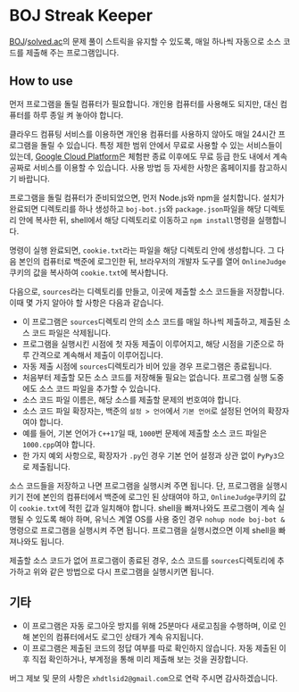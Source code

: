 # BOJ Streak Keeper

[BOJ](https://www.acmicpc.net/)/[solved.ac](https://solved.ac/)의 문제 풀이 스트릭을 유지할 수 있도록, 매일 하나씩 자동으로 소스 코드를 제출해 주는 프로그램입니다.

## How to use

먼저 프로그램을 돌릴 컴퓨터가 필요합니다. 개인용 컴퓨터를 사용해도 되지만, 대신 컴퓨터를 하루 종일 켜 놓아야 합니다.

클라우드 컴퓨팅 서비스를 이용하면 개인용 컴퓨터를 사용하지 않아도 매일 24시간 프로그램을 돌릴 수 있습니다. 특정 제한 범위 안에서 무료로 사용할 수 있는 서비스들이 있는데, [Google Cloud Platform](https://cloud.google.com/)은 체험판 종료 이후에도 무료 등급 한도 내에서 계속 공짜로 서비스를 이용할 수 있습니다. 사용 방법 등 자세한 사항은 홈페이지를 참고하시기 바랍니다.

프로그램을 돌릴 컴퓨터가 준비되었으면, 먼저 Node.js와 npm을 설치합니다. 설치가 완료되면 디렉토리를 하나 생성하고 `boj-bot.js`와 `package.json`파일을 해당 디렉토리 안에 복사한 뒤, shell에서 해당 디렉토리로 이동하고 `npm install`명령을 실행합니다.

명령이 실행 완료되면, `cookie.txt`라는 파일을 해당 디렉토리 안에 생성합니다. 그 다음 본인의 컴퓨터로 백준에 로그인한 뒤, 브라우저의 개발자 도구를 열어 `OnlineJudge`쿠키의 값을 복사하여 `cookie.txt`에 복사합니다.

다음으로, `sources`라는 디렉토리를 만들고, 이곳에 제출할 소스 코드들을 저장합니다. 이때 몇 가지 알아야 할 사항은 다음과 같습니다.
<ul>
    <li>이 프로그램은 <code>sources</code>디렉토리 안의 소스 코드를 매일 하나씩 제출하고, 제출된 소스 코드 파일은 삭제됩니다.</li>
    <li>프로그램을 실행시킨 시점에 첫 자동 제출이 이루어지고, 해당 시점을 기준으로 하루 간격으로 계속해서 제출이 이루어집니다.</li>
    <li>자동 제출 시점에 <code>sources</code>디렉토리가 비어 있을 경우 프로그램은 종료됩니다.</li>
    <li>처음부터 제출할 모든 소스 코드를 저장해둘 필요는 없습니다. 프로그램 실행 도중에도 소스 코드 파일을 추가할 수 있습니다.</li>
    <li>소스 코드 파일 이름은, 해당 소스를 제출할 문제의 번호여야 합니다.</li>
    <li>소스 코드 파일 확장자는, 백준의 <code>설정 > 언어</code>에서 <code>기본 언어</code>로 설정된 언어의 확장자여야 합니다.</li>
    <li>예를 들어, 기본 언어가 <code>C++17</code>일 때, <code>1000</code>번 문제에 제출할 소스 코드 파일은 <code>1000.cpp</code>여야 합니다.</li>
    <li>한 가지 예외 사항으로, 확장자가 <code>.py</code>인 경우 기본 언어 설정과 상관 없이 <code>PyPy3</code>으로 제출됩니다.</li>
</ul>

소스 코드들을 저장하고 나면 프로그램을 실행시켜 주면 됩니다. 단, 프로그램을 실행시키기 전에 본인의 컴퓨터에서 백준에 로그인 된 상태여야 하고, `OnlineJudge`쿠키의 값이 `cookie.txt`에 적힌 값과 일치해야 합니다. shell을 빠져나와도 프로그램이 계속 실행될 수 있도록 해야 하며, 유닉스 계열 OS를 사용 중인 경우 `nohup node boj-bot &`명령으로 프로그램을 실행시켜 주면 됩니다. 프로그램을 실행시켰으면 이제 shell을 빠져나와도 됩니다.

제출할 소스 코드가 없어 프로그램이 종료된 경우, 소스 코드를 `sources`디렉토리에 추가하고 위와 같은 방법으로 다시 프로그램을 실행시키면 됩니다.

## 기타

<ul>
    <li>이 프로그램은 자동 로그아웃 방지를 위해 25분마다 새로고침을 수행하며, 이로 인해 본인의 컴퓨터에서도 로그인 상태가 계속 유지됩니다.</li>
    <li>이 프로그램은 제출된 코드의 정답 여부를 따로 확인하지 않습니다. 자동 제출된 이후 직접 확인하거나, 부계정을 통해 미리 제출해 보는 것을 권장합니다.</li>
</ul>

버그 제보 및 문의 사항은 `xhdtlsid2@gmail.com`으로 연락 주시면 감사하겠습니다.